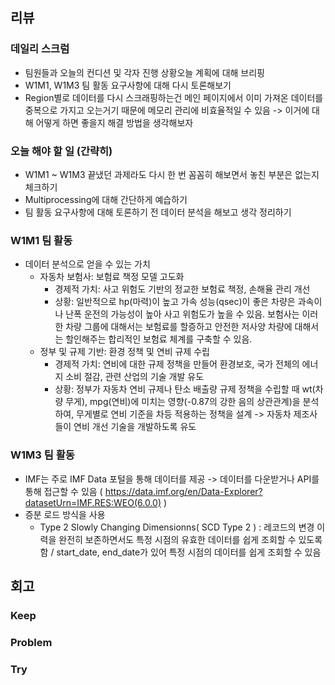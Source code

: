 ## 리뷰

### 데일리 스크럼
- 팀원들과 오늘의 컨디션 및 각자 진행 상황오늘 계획에 대해 브리핑
- W1M1, W1M3 팀 활동 요구사항에 대해 다시 토론해보기
- Region별로 데이터를 다시 스크래핑하는건 메인 페이지에서 이미 가져온 데이터를 중복으로 가지고 오는거기 때문에 메모리 관리에 비효율적일 수 있음 -> 이거에 대해 어떻게 하면 좋을지 해결 방법을 생각해보자

### 오늘 해야 할 일 (간략히)
- W1M1 ~ W1M3 끝냈던 과제라도 다시 한 번 꼼꼼히 해보면서 놓친 부분은 없는지 체크하기
- Multiprocessing에 대해 간단하게 예습하기
- 팀 활동 요구사항에 대해 토론하기 전 데이터 분석을 해보고 생각 정리하기

### W1M1 팀 활동
- 데이터 분석으로 얻을 수 있는 가치
  - 자동차 보험사: 보험료 책정 모델 고도화
    - 경제적 가치: 사고 위험도 기반의 정교한 보험료 책정, 손해율 관리 개선
    - 상황: 일반적으로 hp(마력)이 높고 가속 성능(qsec)이 좋은 차량은 과속이나 난폭 운전의 가능성이 높아 사고 위험도가 높을 수 있음. 보험사는 이러한 차량 그룹에 대해서는 보험료를 할증하고 안전한 저사양 차량에 대해서는 할인해주는 합리적인 보험료 체계를 구축할 수 있음.
  - 정부 및 규제 기반: 환경 정책 및 연비 규제 수립
    - 경제적 가치: 연비에 대한 규제 정책을 만들어 환경보호, 국가 전체의 에너지 소비 절감, 관련 산업의 기술 개발 유도
    - 상황: 정부가 자동차 연비 규제나 탄소 배출량 규제 정책을 수립할 때 wt(차량 무게), mpg(연비)에 미치는 영향(-0.87의 강한 음의 상관관계)을 분석하여, 무게별로 연비 기준을 차등 적용하는 정책을 설계 -> 자동차 제조사들이 연비 개선 기술을 개발하도록 유도
   
### W1M3 팀 활동
- IMF는 주로 IMF Data 포털을 통해 데이터를 제공 -> 데이터를 다운받거나 API를 통해 접근할 수 있음 ( https://data.imf.org/en/Data-Explorer?datasetUrn=IMF.RES:WEO(6.0.0) )
- 증분 로드 방식을 사용
  - Type 2 Slowly Changing Dimensionns( SCD Type 2 ) : 레코드의 변경 이력을 완전히 보존하면서도 특정 시점의 유효한 데이터를 쉽게 조회할 수 있도록 함 / start_date, end_date가 있어 특정 시점의 데이터를 쉽게 조회할 수 있음


## 회고

### Keep
 
### Problem
 
### Try

